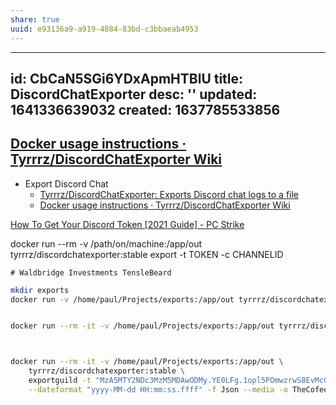 ```yaml
---
share: true
uuid: e93136a9-a919-4884-83bd-c3bbaeab4953
---
```

---
id: CbCaN5SGi6YDxApmHTBlU
title: DiscordChatExporter
desc: ''
updated: 1641336639032
created: 1637785533856
---

## [Docker usage instructions · Tyrrrz/DiscordChatExporter Wiki](https://github.com/Tyrrrz/DiscordChatExporter/wiki/Docker-usage-instructions)

* Export Discord Chat
  * [Tyrrrz/DiscordChatExporter: Exports Discord chat logs to a file](https://github.com/Tyrrrz/DiscordChatExporter)
  * [Docker usage instructions · Tyrrrz/DiscordChatExporter Wiki](https://github.com/Tyrrrz/DiscordChatExporter/wiki/Docker-usage-instructions)


[How To Get Your Discord Token [2021 Guide] - PC Strike](https://pcstrike.com/how-to-get-discord-token/)


docker run --rm -v /path/on/machine:/app/out tyrrrz/discordchatexporter:stable export -t TOKEN -c CHANNELID

    # Waldbridge Investments TensleBeard
``` bash
mkdir exports
docker run -v /home/paul/Projects/exports:/app/out tyrrrz/discordchatexporter:stable exportguild -t "ODYxNTcwNDU2MTIxMTE0NjI1.YZgiGA.WePSsMm6TuOzF_K0lwVaBdg3fAQ" -g 453243919774253079 --dateformat "yyyy-MM-dd H:mm:ss.ffff" -f Json -p 80mb


docker run --rm -it -v /home/paul/Projects/exports:/app/out tyrrrz/discordchatexporter:stable exportguild -t "ODYxNTcwNDU2MTIxMTE0NjI1.YZgiGA.WePSsMm6TuOzF_K0lwVaBdg3fAQ" -g 453243919774253079



docker run --rm -it -v /home/paul/Projects/exports:/app/out \
    tyrrrz/discordchatexporter:stable \
    exportguild -t "MzA5MTY2NDc3MzM5MDAwODMy.YE0LFg.1opl5POmwzrwS8EvMcGOYXMmheA" -g 699772380163211354 \
    --dateformat "yyyy-MM-dd HH:mm:ss.ffff" -f Json --media -o TheCofeehouse.json
```